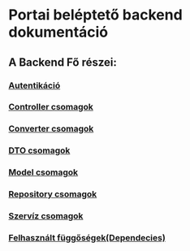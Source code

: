 # Portai beléptető backend dokumentáció

## A Backend Fő részei:

### [Autentikáció](authentication.md) <br>

### [Controller csomagok](Controllers.md) <br>

### [Converter csomagok](Converters.md) <br>

### [DTO csomagok](dto.md) <br>

### [Model csomagok](Models.md) <br>

### [Repository csomagok](Repository.md) <br>

### [Szervíz csomagok](Service.md) <br>

### [Felhasznált függőségek(Dependecies)](dependencies.md) <br>




